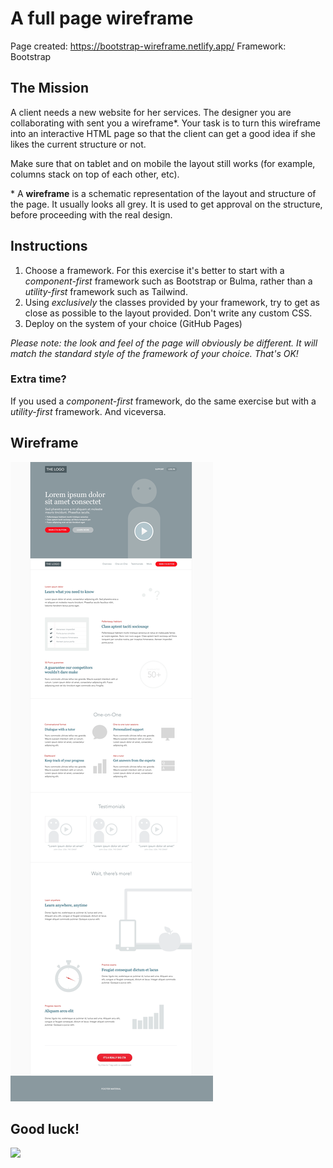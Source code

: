 # A full page wireframe

Page created: https://bootstrap-wireframe.netlify.app/ 
Framework: Bootstrap

## The Mission

A client needs a new website for her services. The designer you are collaborating with sent you a wireframe\*. Your task is to turn this wireframe into an interactive HTML page so that the client can get a good idea if she likes the current structure or not.

Make sure that on tablet and on mobile the layout still works (for example, columns stack on top of each other, etc).

\* A **wireframe** is a schematic representation of the layout and structure of the page. It usually looks all grey. It is used to get approval on the structure, before proceeding with the real design.

## Instructions

1. Choose a framework. For this exercise it's better to start with a _component-first_ framework such as Bootstrap or Bulma, rather than a _utility-first_ framework such as Tailwind.
2. Using _exclusively_ the classes provided by your framework, try to get as close as possible to the layout provided. Don't write any custom CSS.
3. Deploy on the system of your choice (GitHub Pages)

_Please note: the look and feel of the page will obviously be different. It will match the standard style of the framework of your choice. That's OK!_

### Extra time?

If you used a _component-first_ framework, do the same exercise but with a _utility-first_ framework. And viceversa.

## Wireframe

![Layout](./exercise-wireframe.png)

## Good luck!

![](https://media.giphy.com/media/629GlaFwxaOdUajE9g/giphy.gif)

